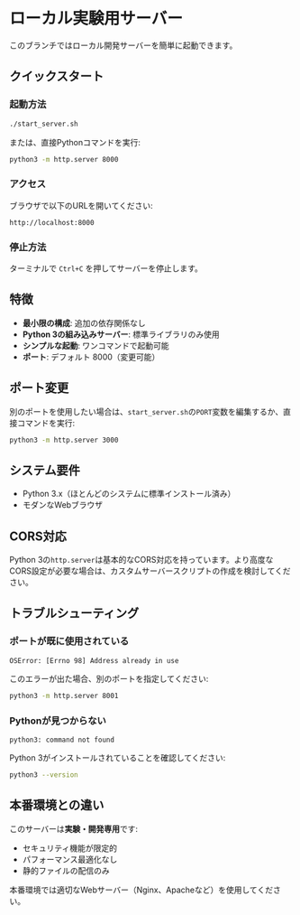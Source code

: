 # ローカル実験用サーバー

このブランチではローカル開発サーバーを簡単に起動できます。

## クイックスタート

### 起動方法

```bash
./start_server.sh
```

または、直接Pythonコマンドを実行:

```bash
python3 -m http.server 8000
```

### アクセス

ブラウザで以下のURLを開いてください:

```
http://localhost:8000
```

### 停止方法

ターミナルで `Ctrl+C` を押してサーバーを停止します。

## 特徴

- **最小限の構成**: 追加の依存関係なし
- **Python 3の組み込みサーバー**: 標準ライブラリのみ使用
- **シンプルな起動**: ワンコマンドで起動可能
- **ポート**: デフォルト 8000（変更可能）

## ポート変更

別のポートを使用したい場合は、`start_server.sh`の`PORT`変数を編集するか、直接コマンドを実行:

```bash
python3 -m http.server 3000
```

## システム要件

- Python 3.x（ほとんどのシステムに標準インストール済み）
- モダンなWebブラウザ

## CORS対応

Python 3の`http.server`は基本的なCORS対応を持っています。より高度なCORS設定が必要な場合は、カスタムサーバースクリプトの作成を検討してください。

## トラブルシューティング

### ポートが既に使用されている

```
OSError: [Errno 98] Address already in use
```

このエラーが出た場合、別のポートを指定してください:

```bash
python3 -m http.server 8001
```

### Pythonが見つからない

```
python3: command not found
```

Python 3がインストールされていることを確認してください:

```bash
python3 --version
```

## 本番環境との違い

このサーバーは**実験・開発専用**です:

- セキュリティ機能が限定的
- パフォーマンス最適化なし
- 静的ファイルの配信のみ

本番環境では適切なWebサーバー（Nginx、Apacheなど）を使用してください。
